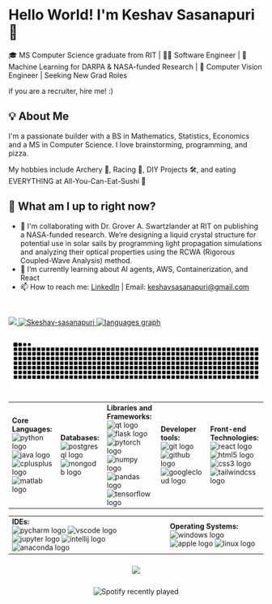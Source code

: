  # Hello World! I'm Keshav Sasanapuri 👋

 🎓 MS Computer Science graduate from RIT | 👨‍💻 Software Engineer | 🤖 Machine Learning for DARPA & NASA-funded Research | 🧠 Computer Vision Engineer | Seeking New Grad Roles

 if you are a recruiter, hire me! :)

 ## 💡 About Me

I'm a passionate builder with a BS in Mathematics, Statistics, Economics and a MS in Computer Science. I love brainstorming, programming, and pizza.

My hobbies include Archery 🏹, Racing 🚗, DIY Projects 🛠️, and eating EVERYTHING at All-You-Can-Eat-Sushi 🍣

## 🧭 What am I up to right now?

- 🔬 I'm collaborating with Dr. Grover A. Swartzlander at RIT on publishing a NASA-funded research. We’re designing a liquid crystal structure for potential use in solar sails by programming light propagation simulations and analyzing their optical properties using the RCWA (Rigorous Coupled-Wave Analysis) method.
- 🌱 I’m currently learning about AI agents, AWS, Containerization, and React
- 📫 How to reach me: [LinkedIn](https://www.linkedin.com/in/keshav-sasanapuri/) | Email: keshavsasanapuri@gmail.com

<br/>
<p align="left">
<a href="https://github.com/Skeshav-sasanapuri">
  <img height="160em" src="https://github-readme-stats-eight-theta.vercel.app/api?username=Skeshav-sasanapuri&show_icons=true&theme=dracula&include_all_commits=true&count_private=true"/>
  <img height="160em" src="https://github-readme-streak-stats.herokuapp.com/?user=Skeshav-sasanapuri&theme=dracula" alt="Skeshav-sasanapuri" />
  <img src="https://github-readme-stats.vercel.app/api/top-langs?username=Skeshav-sasanapuri&hide_title=false&layout=compact&card_width=320&langs_count=5&theme=dracula&hide_border=false&order=2" height="150" alt="languages graph"  />
 </a>
</p>

###

<img src="https://raw.githubusercontent.com/Skeshav-sasanapuri/Skeshav-sasanapuri/output/github-snake-dark.svg" alt="Snake animation" />

<br clear="both">

<table>
  <tr>
    <td><strong>Core Languages:</strong><br>
      <img src="https://cdn.jsdelivr.net/gh/devicons/devicon/icons/python/python-original.svg" style="height:25px;" alt="python logo" />
      <img src="https://cdn.jsdelivr.net/gh/devicons/devicon/icons/java/java-original.svg" style="height:25px;" alt="java logo" />
      <img src="https://cdn.jsdelivr.net/gh/devicons/devicon/icons/cplusplus/cplusplus-original.svg" style="height:25px;" alt="cplusplus logo" />
      <img src="https://cdn.jsdelivr.net/gh/devicons/devicon/icons/matlab/matlab-original.svg" style="height:25px;" alt="matlab logo" />
    </td>
    <td><strong>Databases:</strong><br>
      <img src="https://cdn.jsdelivr.net/gh/devicons/devicon/icons/postgresql/postgresql-original.svg" style="height:25px;" alt="postgresql logo" />
      <img src="https://cdn.jsdelivr.net/gh/devicons/devicon/icons/mongodb/mongodb-original.svg" style="height:25px;" alt="mongodb logo" />
    </td>
    <td><strong>Libraries and Frameworks:</strong><br>
      <img src="https://cdn.jsdelivr.net/gh/devicons/devicon/icons/qt/qt-original.svg" style="height:30px;" alt="qt logo" />
      <img src="https://skillicons.dev/icons?i=flask" style="height:30px;" alt="flask logo" /> 
      <img src="https://cdn.jsdelivr.net/gh/devicons/devicon/icons/pytorch/pytorch-original.svg" style="height:30px;" alt="pytorch logo" />
      <img src="https://cdn.jsdelivr.net/gh/devicons/devicon/icons/numpy/numpy-original.svg" style="height:30px;" alt="numpy logo" />
      <img src="https://cdn.jsdelivr.net/gh/devicons/devicon/icons/pandas/pandas-original.svg" style="height:30px;" alt="pandas logo" />
      <img src="https://cdn.jsdelivr.net/gh/devicons/devicon/icons/tensorflow/tensorflow-original.svg" style="height:30px;" alt="tensorflow logo" />
    </td>
    <td><strong>Developer tools:</strong><br>
      <img src="https://cdn.jsdelivr.net/gh/devicons/devicon/icons/git/git-original.svg" style="height:30px;" alt="git logo" />
      <img src="https://skillicons.dev/icons?i=github" style="height:30px;" alt="github logo" />
      <img src="https://cdn.jsdelivr.net/gh/devicons/devicon/icons/googlecloud/googlecloud-original.svg" style="height:30px;" alt="googlecloud logo" />
    </td>
    <td><strong>Front-end Technologies:</strong><br>
      <img src="https://cdn.jsdelivr.net/gh/devicons/devicon/icons/react/react-original.svg" style="height:30px;" alt="react logo" />
      <img src="https://cdn.jsdelivr.net/gh/devicons/devicon/icons/html5/html5-original.svg" style="height:30px;" alt="html5 logo" />
      <img src="https://cdn.jsdelivr.net/gh/devicons/devicon/icons/css3/css3-original.svg" style="height:30px;" alt="css3 logo" /> 
      <img src="https://cdn.jsdelivr.net/gh/devicons/devicon/icons/tailwindcss/tailwindcss-original-wordmark.svg" style="height:30px;" alt="tailwindcss logo" />
    </td> 
  </tr>
</table>

<table>
  <tr>
    <td><strong>IDEs:</strong><br>
      <img src="https://cdn.jsdelivr.net/gh/devicons/devicon/icons/pycharm/pycharm-original.svg" style="height:30px;" alt="pycharm logo" />
      <img src="https://cdn.jsdelivr.net/gh/devicons/devicon/icons/vscode/vscode-original.svg" style="height:30px;" alt="vscode logo" />
      <img src="https://cdn.jsdelivr.net/gh/devicons/devicon/icons/jupyter/jupyter-original.svg" style="height:30px;" alt="jupyter logo" />
      <img src="https://cdn.jsdelivr.net/gh/devicons/devicon/icons/intellij/intellij-original.svg" style="height:30px;" alt="intellij logo" />
      <img src="https://cdn.simpleicons.org/anaconda/44A833" style="height:30px;" alt="anaconda logo" />
    </td>
    <td><strong>Operating Systems:</strong><br>
      <img src="https://cdn.jsdelivr.net/gh/devicons/devicon/icons/windows8/windows8-original.svg" style="height:30px;" alt="windows logo" />
      <img src="https://cdn.simpleicons.org/apple/000000" style="height:30px;" alt="apple logo" />
      <img src="https://cdn.jsdelivr.net/gh/devicons/devicon/icons/linux/linux-original.svg" style="height:30px;" alt="linux logo" />
    </td>
  </tr>
</table>

###

<div align="center">
  <img src="https://profile-counter.glitch.me/Skeshav-sasanapuri/count.svg?"  />
</div>

###

<div align="center">
  <img src="https://spotify-recently-played-readme.vercel.app/api?count=5" alt="Spotify recently played"  />
</div>

###
